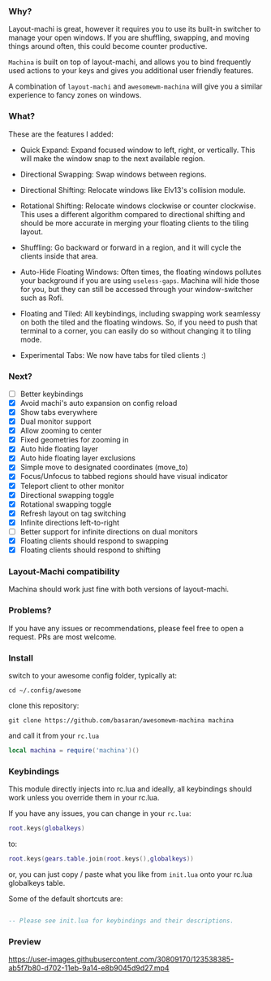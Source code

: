 ### Why?
Layout-machi is great, however it requires you to use its built-in switcher to manage your open windows. If you are shuffling, swapping, and moving things around often, this could become counter productive.

`Machina` is built on top of layout-machi, and allows you to bind frequently used actions to your keys and gives you additional user friendly features.

A combination of `layout-machi` and `awesomewm-machina` will give you a similar experience to fancy zones on windows.


### What?
These are the features I added:

- Quick Expand:
Expand focused window to left, right, or vertically. This will make the window snap to the next available region.

- Directional Swapping:
Swap windows between regions.

- Directional Shifting:
Relocate windows like Elv13's collision module.

- Rotational Shifting:
Relocate windows clockwise or counter clockwise. This uses a different algorithm compared to directional shifting and should be more accurate in merging your floating clients to the tiling layout.

- Shuffling:
Go backward or forward in a region, and it will cycle the clients inside that area.

- Auto-Hide Floating Windows:
Often times, the floating windows pollutes your background if you are using `useless-gaps`. Machina will hide those for you, but they can still be accessed through your window-switcher such as Rofi.

- Floating and Tiled:
All keybindings, including swapping work seamlessy on both the tiled and the floating windows. So, if you need to push that terminal to a corner, you can easily do so without changing it to tiling mode.

- Experimental Tabs:
We now have tabs for tiled clients :)

### Next?

- [ ] Better keybindings
- [x] Avoid machi's auto expansion on config reload
- [x] Show tabs everywhere
- [x] Dual monitor support
- [x] Allow zooming to center
- [x] Fixed geometries for zooming in
- [x] Auto hide floating layer
- [x] Auto hide floating layer exclusions
- [x] Simple move to designated coordinates (move_to)
- [x] Focus/Unfocus to tabbed regions should have visual indicator
- [x] Teleport client to other monitor
- [x] Directional swapping toggle
- [x] Rotational swapping toggle
- [x] Refresh layout on tag switching
- [x] Infinite directions left-to-right
- [ ] Better support for infinite directions on dual monitors
- [x] Floating clients should respond to swapping
- [x] Floating clients should respond to shifting

### Layout-Machi compatibility

Machina should work just fine with both versions of layout-machi. 

### Problems?

If you have any issues or recommendations, please feel free to open a request. PRs are most welcome.


### Install
switch to your awesome config folder, typically at:

```
cd ~/.config/awesome
```

clone this repository:

```
git clone https://github.com/basaran/awesomewm-machina machina
```

and call it from your `rc.lua`

```lua
local machina = require('machina')()
```

### Keybindings

This module directly injects into rc.lua and ideally, all keybindings should work unless you override them in your rc.lua.

If you have any issues, you can change in your `rc.lua`:

```lua
root.keys(globalkeys)
```

to:

```lua
root.keys(gears.table.join(root.keys(),globalkeys))
```
or, you can just copy / paste what you like from `init.lua` onto your rc.lua globalkeys table.

Some of the default shortcuts are:

```lua

-- Please see init.lua for keybindings and their descriptions.

```


### Preview
https://user-images.githubusercontent.com/30809170/123538385-ab5f7b80-d702-11eb-9a14-e8b9045d9d27.mp4




